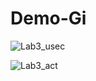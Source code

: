 # Demo-Gi

![Lab3_usec](https://user-images.githubusercontent.com/30904212/152423654-ed343ebd-a7b4-4bce-ab8a-b20f1e1b3805.png)

![Lab3_act](https://user-images.githubusercontent.com/30904212/152423668-6e6e0dbc-b551-49b6-965c-bca2efd49be1.png)


